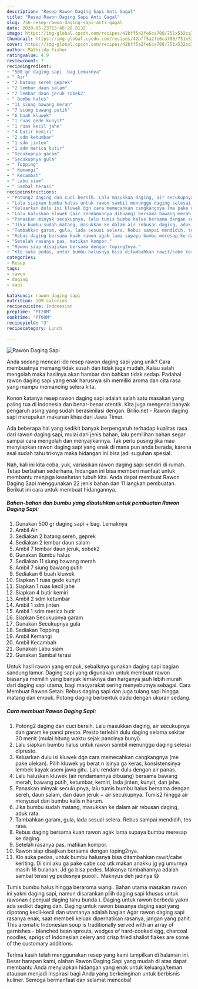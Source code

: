 ```yaml
---
description: "Resep Rawon Daging Sapi Anti Gagal"
title: "Resep Rawon Daging Sapi Anti Gagal"
slug: 756-resep-rawon-daging-sapi-anti-gagal
date: 2020-05-23T13:48:28.813Z
image: https://img-global.cpcdn.com/recipes/42bff5a2fe6ca708/751x532cq70/rawon-daging-sapi-foto-resep-utama.jpg
thumbnail: https://img-global.cpcdn.com/recipes/42bff5a2fe6ca708/751x532cq70/rawon-daging-sapi-foto-resep-utama.jpg
cover: https://img-global.cpcdn.com/recipes/42bff5a2fe6ca708/751x532cq70/rawon-daging-sapi-foto-resep-utama.jpg
author: Mathilda Fisher
ratingvalue: 4.9
reviewcount: 7
recipeingredient:
- "500 gr daging sapi  bag Lemaknya"
- " Air"
- "2 batang sereh geprek"
- "2 lembar daun salam"
- "7 lembar daun jeruk sobek2"
- " Bumbu halus"
- "11 siung bawang merah"
- "7 siung bawang putih"
- "6 buah kluwek"
- "1 ruas gede kunyit"
- "1 ruas kecil jahe"
- "4 butir kemiri"
- "2 sdm ketumbar"
- "1 sdm jinten"
- "1 sdm merica butir"
- "Secukupnya garam"
- "Secukupnya gula"
- " Topping"
- " Kemangi"
- " Kecambah"
- " Labu siam"
- " Sambal terasi"
recipeinstructions:
- "Potong2 daging dan cuci bersih. Lalu masukkan daging, air secukupnya dan garam ke panci presto. Presto terlebih dulu daging selama sekitar 30 menit (mulai hitung waktu sejak pancinya bunyi)."
- "Lalu siapkan bumbu halus untuk rawon sambil menunggu daging selesai dipresto."
- "Keluarkan dulu isi kluwek dgn cara memecahkan cangkangnya (me pake ulekan). Pilih kluwek yg berat n isinya ga keras, konsistensinya lembek kayak asem jawa gitu. Lalu rendam dulu dengan air panas."
- "Lalu haluskan kluwek (air rendamannya dibuang) bersama bawang merah, bawang putih, ketumbar, kemiri, lada jinten, kunyit, dan jahe."
- "Panaskan minyak secukupnya, lalu tumis bumbu halus bersama dengan sereh, daun salam, dan daun jeruk + air secukupnya. Tumis2 hingga air menyusut dan bumbu kalis n harum."
- "Jika bumbu sudah matang, masukkan ke dalam air rebusan daging, aduk rata."
- "Tambahkan garam, gula, lada sesuai selera. Rebus sampai mendidih, tes rasa."
- "Rebus daging bersama kuah rawon agak lama supaya bumbu meresap ke daging."
- "Setelah rasanya pas, matikan kompor."
- "Rawon siap disajikan bersama dengan toping2nya."
- "Klo suka pedas, untuk bumbu halusnya bisa ditambahkan rawit/cabe keriting. Di sini aku ga pake cabe coz utk makan anakku jg yg umurnya masih 16 bulanan. Jd ga bisa pedes. Makanya tambahannya adalah sambal terasi yg pedesnya puooll.. Maknyus deh jadinya 😋"
categories:
- Resep
tags:
- rawon
- daging
- sapi

katakunci: rawon daging sapi 
nutrition: 109 calories
recipecuisine: Indonesian
preptime: "PT20M"
cooktime: "PT60M"
recipeyield: "3"
recipecategory: Lunch

---
```



![Rawon Daging Sapi](https://img-global.cpcdn.com/recipes/42bff5a2fe6ca708/751x532cq70/rawon-daging-sapi-foto-resep-utama.jpg)

Anda sedang mencari ide resep rawon daging sapi yang unik? Cara membuatnya memang tidak susah dan tidak juga mudah. Kalau salah mengolah maka hasilnya akan hambar dan bahkan tidak sedap. Padahal rawon daging sapi yang enak harusnya sih memiliki aroma dan cita rasa yang mampu memancing selera kita.

Konon katanya resep rawon daging sapi adalah salah satu masakan yang paling tua di Indonesia dan benar-benar otentik. Kita juga mengenal banyak pengaruh asing yang sudah berasimilasi dengan. Brilio.net - Rawon daging sapi merupakan makanan khas dari Jawa Timur.

Ada beberapa hal yang sedikit banyak berpengaruh terhadap kualitas rasa dari rawon daging sapi, mulai dari jenis bahan, lalu pemilihan bahan segar sampai cara mengolah dan menyajikannya. Tak perlu pusing jika mau menyiapkan rawon daging sapi yang enak di mana pun anda berada, karena asal sudah tahu triknya maka hidangan ini bisa jadi suguhan spesial.


Nah, kali ini kita coba, yuk, variasikan rawon daging sapi sendiri di rumah. Tetap berbahan sederhana, hidangan ini bisa memberi manfaat untuk membantu menjaga kesehatan tubuh kita. Anda dapat membuat Rawon Daging Sapi menggunakan 22 jenis bahan dan 11 langkah pembuatan. Berikut ini cara untuk membuat hidangannya.

<!--inarticleads1-->

##### Bahan-bahan dan bumbu yang dibutuhkan untuk pembuatan Rawon Daging Sapi:

1. Gunakan 500 gr daging sapi + bag. Lemaknya
1. Ambil  Air
1. Sediakan 2 batang sereh, geprek
1. Sediakan 2 lembar daun salam
1. Ambil 7 lembar daun jeruk, sobek2
1. Gunakan  Bumbu halus
1. Sediakan 11 siung bawang merah
1. Ambil 7 siung bawang putih
1. Sediakan 6 buah kluwek
1. Siapkan 1 ruas gede kunyit
1. Siapkan 1 ruas kecil jahe
1. Siapkan 4 butir kemiri
1. Ambil 2 sdm ketumbar
1. Ambil 1 sdm jinten
1. Ambil 1 sdm merica butir
1. Siapkan Secukupnya garam
1. Gunakan Secukupnya gula
1. Sediakan  Topping
1. Ambil  Kemangi
1. Ambil  Kecambah
1. Gunakan  Labu siam
1. Gunakan  Sambal terasi


Untuk hasil rawon yang empuk, sebaiknya gunakan daging sapi bagian sandung lamur. Daging sapi yang digunakan untuk membuat rawon biasanya memilih yang banyak lemaknya dan harganya jauh lebih murah dari daging sapi utama, bagi masyarakat sering menyebutnya sebagai. Cara Membuat Rawon Setan: Rebus daging sapi dan juga tulang sapi hingga matang dan empuk. Potong daging berbentuk dadu dengan ukuran sedang. 

<!--inarticleads2-->

##### Cara membuat Rawon Daging Sapi:

1. Potong2 daging dan cuci bersih. Lalu masukkan daging, air secukupnya dan garam ke panci presto. Presto terlebih dulu daging selama sekitar 30 menit (mulai hitung waktu sejak pancinya bunyi).
1. Lalu siapkan bumbu halus untuk rawon sambil menunggu daging selesai dipresto.
1. Keluarkan dulu isi kluwek dgn cara memecahkan cangkangnya (me pake ulekan). Pilih kluwek yg berat n isinya ga keras, konsistensinya lembek kayak asem jawa gitu. Lalu rendam dulu dengan air panas.
1. Lalu haluskan kluwek (air rendamannya dibuang) bersama bawang merah, bawang putih, ketumbar, kemiri, lada jinten, kunyit, dan jahe.
1. Panaskan minyak secukupnya, lalu tumis bumbu halus bersama dengan sereh, daun salam, dan daun jeruk + air secukupnya. Tumis2 hingga air menyusut dan bumbu kalis n harum.
1. Jika bumbu sudah matang, masukkan ke dalam air rebusan daging, aduk rata.
1. Tambahkan garam, gula, lada sesuai selera. Rebus sampai mendidih, tes rasa.
1. Rebus daging bersama kuah rawon agak lama supaya bumbu meresap ke daging.
1. Setelah rasanya pas, matikan kompor.
1. Rawon siap disajikan bersama dengan toping2nya.
1. Klo suka pedas, untuk bumbu halusnya bisa ditambahkan rawit/cabe keriting. Di sini aku ga pake cabe coz utk makan anakku jg yg umurnya masih 16 bulanan. Jd ga bisa pedes. Makanya tambahannya adalah sambal terasi yg pedesnya puooll.. Maknyus deh jadinya 😋


Tumis bumbu halus hingga beraroma wangi. Bahan utama masakan rawon ini yakni daging sapi, namun disarankan pilih daging sapi khusus untuk rawonan ( penjual daging tahu bunda ). Daging untuk rawon berbeda yakni ada sedikit daging dan. Daging untuk rawon biasanya daging sapi yang dipotong kecil-kecil dan utamanya adalah bagian Agar rawon daging sapi rasanya enak, saat membeli keluak diperhatikan rasanya, jangan yang pahit. This aromatic Indonesian soup is traditionally served with an array of garnishes - blanched bean sprouts, wedges of hard-cooked egg, charcoal noodles, sprigs of Indonesian celery and crisp fried shallot flakes are some of the customary additions. 

Terima kasih telah menggunakan resep yang kami tampilkan di halaman ini. Besar harapan kami, olahan Rawon Daging Sapi yang mudah di atas dapat membantu Anda menyiapkan hidangan yang enak untuk keluarga/teman ataupun menjadi inspirasi bagi Anda yang berkeinginan untuk berbisnis kuliner. Semoga bermanfaat dan selamat mencoba!
